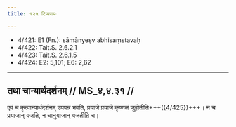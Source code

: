 ```yaml
---
title: १२५ टिप्पणयः

---
```

- 4/421: E1 (Fn.): sāmānyeṣv abhisaṃstavaḥ
- 4/422: Tait.S. 2.6.2.1
- 4/423: Tait.S. 2.6.1.5
- 4/424: E2: 5,101; E6: 2,62

____________________________________________


## तथा चान्यार्थदर्शनम् // MS_४,४.३१ //

एवं च कृत्वान्यार्थदर्शनम् उपपन्नं भवति, प्रयाजे प्रयाजे कृष्णलं जुहोतीति+++({4/425})+++। न च प्रयाजान् यजति, न चानुयाजान् यजतीति च।
